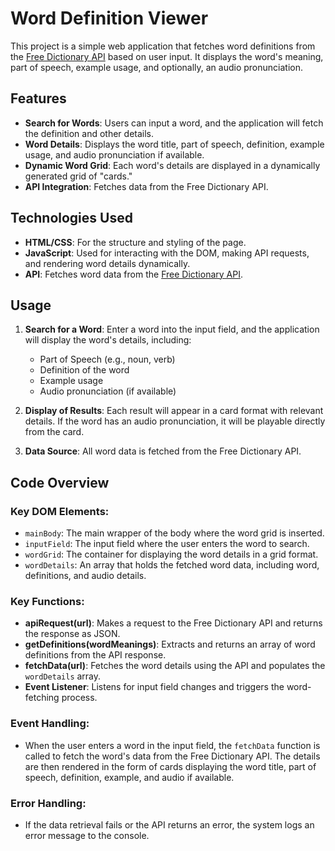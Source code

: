 # Word Definition Viewer

This project is a simple web application that fetches word definitions from the [Free Dictionary API](https://dictionaryapi.dev/) based on user input. It displays the word's meaning, part of speech, example usage, and optionally, an audio pronunciation.

## Features

- **Search for Words**: Users can input a word, and the application will fetch the definition and other details.
- **Word Details**: Displays the word title, part of speech, definition, example usage, and audio pronunciation if available.
- **Dynamic Word Grid**: Each word's details are displayed in a dynamically generated grid of "cards."
- **API Integration**: Fetches data from the Free Dictionary API.

## Technologies Used

- **HTML/CSS**: For the structure and styling of the page.
- **JavaScript**: Used for interacting with the DOM, making API requests, and rendering word details dynamically.
- **API**: Fetches word data from the [Free Dictionary API](https://dictionaryapi.dev/).

## Usage

1. **Search for a Word**: Enter a word into the input field, and the application will display the word's details, including:
    - Part of Speech (e.g., noun, verb)
    - Definition of the word
    - Example usage
    - Audio pronunciation (if available)
    
2. **Display of Results**: Each result will appear in a card format with relevant details. If the word has an audio pronunciation, it will be playable directly from the card.

3. **Data Source**: All word data is fetched from the Free Dictionary API.

## Code Overview

### Key DOM Elements:

- `mainBody`: The main wrapper of the body where the word grid is inserted.
- `inputField`: The input field where the user enters the word to search.
- `wordGrid`: The container for displaying the word details in a grid format.
- `wordDetails`: An array that holds the fetched word data, including word, definitions, and audio details.

### Key Functions:

- **apiRequest(url)**: Makes a request to the Free Dictionary API and returns the response as JSON.
- **getDefinitions(wordMeanings)**: Extracts and returns an array of word definitions from the API response.
- **fetchData(url)**: Fetches the word details using the API and populates the `wordDetails` array.
- **Event Listener**: Listens for input field changes and triggers the word-fetching process.

### Event Handling:
- When the user enters a word in the input field, the `fetchData` function is called to fetch the word's data from the Free Dictionary API. The details are then rendered in the form of cards displaying the word title, part of speech, definition, example, and audio if available.

### Error Handling:
- If the data retrieval fails or the API returns an error, the system logs an error message to the console.
